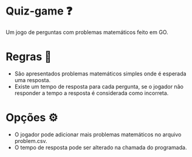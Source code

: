 # Quiz-game :question:
Um jogo de perguntas com problemas matemáticos feito em GO.

# Regras :memo:
 - São apresentados problemas matemáticos simples onde é esperada uma resposta.
 - Existe um tempo de resposta para cada pergunta, se o jogador não responder a tempo a resposta é considerada como incorreta.
 
# Opções :gear:
  - O jogador pode adicionar mais problemas matemáticos no arquivo problem.csv.
  - O tempo de resposta pode ser alterado na chamada do programada.

